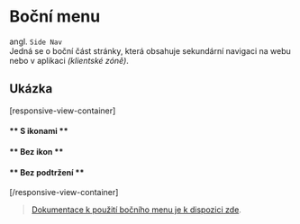 # Boční menu
angl. `Side Nav`<br>
Jedná se o boční část stránky, která obsahuje sekundární navigaci na webu nebo v aplikaci *(klientské zóně)*.

## Ukázka
[responsive-view-container]

<!-- tabs:start -->
#### ** S ikonami **
[](PATTERN_LAB_PATH/patterns/organisms--03-gov-sidenav-basic-with-icon/organisms--03-gov-sidenav-basic-with-icon.rendered.html?iframe ':include :type=iframe width=100% height=1000px')
#### ** Bez ikon **
[](PATTERN_LAB_PATH/patterns/organisms--03-gov-sidenav-basic-without-icon/organisms--03-gov-sidenav-basic-without-icon.rendered.html?iframe ':include :type=iframe width=100% height=1000px')
#### ** Bez podtržení **
[](PATTERN_LAB_PATH/patterns/organisms--03-gov-sidenav-without-border/organisms--03-gov-sidenav-without-border.rendered.html?iframe ':include :type=iframe width=100% height=400px')
<!-- tabs:end -->

[/responsive-view-container]

> [Dokumentace k použití bočního menu je k dispozici zde](PATTERN_LAB_PATH/?p=viewall-organisms--03-gov-sidenav ":ignore").
